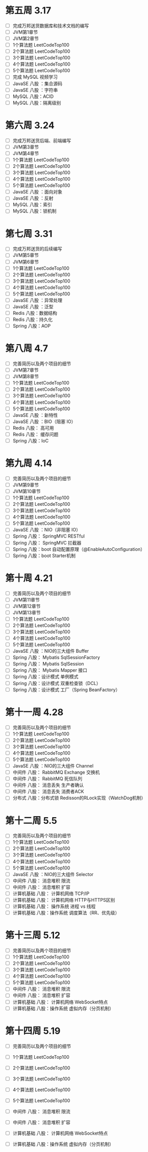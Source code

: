 # 第五周 3.17
- [ ] 完成万邦送货数据库和技术文档的编写
- [ ] JVM第1章节
- [ ] JVM第2章节
- [ ] 1个算法题 LeetCodeTop100
- [ ] 2个算法题 LeetCodeTop100
- [ ] 3个算法题 LeetCodeTop100
- [ ] 4个算法题 LeetCodeTop100
- [ ] 5个算法题 LeetCodeTop100
- [ ] 完成 MySQL 视频学习
- [ ] JavaSE 八股 ：集合源码
- [ ] JavaSE 八股 ：字符串
- [ ] MySQL 八股：ACID 
- [ ] MySQL 八股：隔离级别
# 第六周 3.24
- [ ] 完成万邦送货后端、前端编写
- [ ] JVM第3章节
- [ ] JVM第4章节
- [ ] 1个算法题 LeetCodeTop100
- [ ] 2个算法题 LeetCodeTop100
- [ ] 3个算法题 LeetCodeTop100
- [ ] 4个算法题 LeetCodeTop100
- [ ] 5个算法题 LeetCodeTop100
- [ ] JavaSE 八股 ：面向对象
- [ ] JavaSE 八股 ：反射
- [ ] MySQL 八股：索引
- [ ] MySQL 八股：锁机制
# 第七周 3.31
- [ ] 完成万邦送货的后续编写
- [ ] JVM第5章节
- [ ] JVM第6章节
- [ ] 1个算法题 LeetCodeTop100
- [ ] 2个算法题 LeetCodeTop100
- [ ] 3个算法题 LeetCodeTop100
- [ ] 4个算法题 LeetCodeTop100
- [ ] 5个算法题 LeetCodeTop100
- [ ] JavaSE 八股 ：异常处理
- [ ] JavaSE 八股 ：泛型
- [ ] Redis 八股：数据结构 
- [ ] Redis 八股：持久化 
- [ ] Spring 八股：AOP
# 第八周 4.7
- [ ] 完善简历以及两个项目的细节
- [ ] JVM第7章节
- [ ] JVM第8章节
- [ ] 1个算法题 LeetCodeTop100
- [ ] 2个算法题 LeetCodeTop100
- [ ] 3个算法题 LeetCodeTop100
- [ ] 4个算法题 LeetCodeTop100
- [ ] 5个算法题 LeetCodeTop100
- [ ] JavaSE 八股 ：新特性
- [ ] JavaSE 八股 ：BIO（阻塞 IO）
- [ ] Redis 八股： 高可用
- [ ] Redis 八股： 缓存问题
- [ ] Spring 八股：IoC
# 第九周 4.14
- [ ] 完善简历以及两个项目的细节
- [ ] JVM第9章节
- [ ] JVM第10章节
- [ ] 1个算法题 LeetCodeTop100
- [ ] 2个算法题 LeetCodeTop100
- [ ] 3个算法题 LeetCodeTop100
- [ ] 4个算法题 LeetCodeTop100
- [ ] 5个算法题 LeetCodeTop100
- [ ] JavaSE 八股 ：NIO（非阻塞 IO）
- [ ] Spring 八股： SpringMVC RESTful
- [ ] Spring 八股： SpringMVC 拦截器
- [ ] Spring 八股：boot 自动配置原理（@EnableAutoConfiguration）
- [ ] Spring 八股：boot Starter机制
# 第十周 4.21
- [ ] 完善简历以及两个项目的细节
- [ ] JVM第11章节
- [ ] JVM第12章节
- [ ] JVM第13章节
- [ ] 1个算法题 LeetCodeTop100
- [ ] 2个算法题 LeetCodeTop100
- [ ] 3个算法题 LeetCodeTop100
- [ ] 4个算法题 LeetCodeTop100
- [ ] 5个算法题 LeetCodeTop100
- [ ] JavaSE 八股 ：NIO的三大组件 Buffer
- [ ] Spring 八股： Mybatis SqlSessionFactory
- [ ] Spring 八股： Mybatis SqlSession
- [ ] Spring 八股： Mybatis Mapper 接口
- [ ] Spring 八股：设计模式 单例模式
- [ ] Spring 八股：设计模式 双重检查锁（DCL）
- [ ] Spring 八股：设计模式 工厂（Spring BeanFactory）
# 第十一周 4.28
- [ ] 完善简历以及两个项目的细节
- [ ] 1个算法题 LeetCodeTop100
- [ ] 2个算法题 LeetCodeTop100
- [ ] 3个算法题 LeetCodeTop100
- [ ] 4个算法题 LeetCodeTop100
- [ ] 5个算法题 LeetCodeTop100
- [ ] JavaSE 八股 ：NIO的三大组件 Channel
- [ ] 中间件 八股： RabbitMQ Exchange 交换机
- [ ] 中间件 八股： RabbitMQ 死信队列
- [ ] 中间件 八股： 消息丢失 生产者确认
- [ ] 中间件 八股： 消息丢失 消费者ACK
- [ ] 分布式 八股：分布式锁 Redisson的RLock实现（WatchDog机制）
# 第十二周 5.5
- [ ] 完善简历以及两个项目的细节
- [ ] 1个算法题 LeetCodeTop100
- [ ] 2个算法题 LeetCodeTop100
- [ ] 3个算法题 LeetCodeTop100
- [ ] 4个算法题 LeetCodeTop100
- [ ] 5个算法题 LeetCodeTop100
- [ ] JavaSE 八股 ：NIO的三大组件 Selector
- [ ] 中间件 八股： 消息堆积 限流
- [ ] 中间件 八股： 消息堆积 扩容
- [ ] 计算机基础 八股： 计算机网络 TCP/IP
- [ ] 计算机基础 八股： 计算机网络 HTTP与HTTPS区别
- [ ] 计算机基础 八股： 操作系统 进程 vs 线程
- [ ] 计算机基础 八股：操作系统 调度算法（RR、优先级）
# 第十三周 5.12
- [ ] 完善简历以及两个项目的细节
- [ ] 1个算法题 LeetCodeTop100
- [ ] 2个算法题 LeetCodeTop100
- [ ] 3个算法题 LeetCodeTop100
- [ ] 4个算法题 LeetCodeTop100
- [ ] 5个算法题 LeetCodeTop100
- [ ] 中间件 八股： 消息堆积 限流
- [ ] 中间件 八股： 消息堆积 扩容
- [ ] 计算机基础 八股： 计算机网络 WebSocket特点
- [ ] 计算机基础 八股：操作系统 虚拟内存（分页机制）
# 第十四周 5.19
- [ ] 完善简历以及两个项目的细节
- [ ] 1个算法题 LeetCodeTop100
- [ ] 2个算法题 LeetCodeTop100
- [ ] 3个算法题 LeetCodeTop100
- [ ] 4个算法题 LeetCodeTop100
- [ ] 5个算法题 LeetCodeTop100
- [ ] 中间件 八股： 消息堆积 限流
- [ ] 中间件 八股： 消息堆积 扩容
- [ ] 计算机基础 八股： 计算机网络 WebSocket特点
- [ ] 计算机基础 八股：操作系统 虚拟内存（分页机制）


